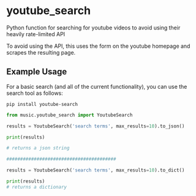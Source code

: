# youtube_search

Python function for searching for youtube videos to avoid using their heavily rate-limited API

To avoid using the API, this uses the form on the youtube homepage and scrapes the resulting page.

## Example Usage

For a basic search (and all of the current functionality), you can use the search tool as follows:

```pip install youtube-search```

```python
from music.youtube_search import YoutubeSearch

results = YoutubeSearch('search terms', max_results=10).to_json()

print(results)

# returns a json string

########################################

results = YoutubeSearch('search terms', max_results=10).to_dict()

print(results)
# returns a dictionary
```
